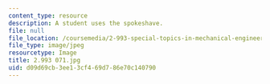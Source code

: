 ```yaml
---
content_type: resource
description: A student uses the spokeshave.
file: null
file_location: /coursemedia/2-993-special-topics-in-mechanical-engineering-the-art-and-science-of-boat-design-january-iap-2007/d09d69cb3ee13cf469d786e70c140790_2993071.jpg
file_type: image/jpeg
resourcetype: Image
title: 2.993 071.jpg
uid: d09d69cb-3ee1-3cf4-69d7-86e70c140790
---
```

